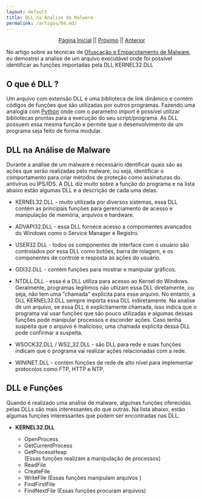 ```yaml
---
layout: default
title: DLL na Analise de Malware
permalink: /artigos/04.md/
---
```


<p align="center">
 <a href="https://carineconstantino.github.io/cybersecurity/">Página Inicial</a>
 || 
 <a href="https://carineconstantino.github.io/cybersecurity/artigos/03.md">Próximo</a>  
 || 
 <a href="https://carineconstantino.github.io/cybersecurity/artigos/02.md">Anterior</a>   
</p>

No artigo sobre as técnicas de [Ofuscação e Empacotamento de Malware](https://carineconstantino.github.io/cybersecurity/artigos/02.md), eu demostrei a analise de um arquivo executável onde foi possível identificar as funções importadas pela DLL KERNEL32.DLL 

## O que é DLL ? 

Um arquivo com extensão DLL é uma biblioteca de link dinâmico e contém códigos de funções que são utilizadas por outros programas. Fazendo uma analogia com [Python](https://www.python.org) onde com o parametro _import_ é possível utilizar bibliotecas prontas para a execução do seu script/programa. As DLL possuem essa mesma função e permite que o desenvolvimento de um programa seja feito de forma modular. 

## DLL na Análise de Malware

Durante a análise de um malware é necessário identificar quais são as ações que serão realizadas pelo malware, ou seja, identificar o comportamento para criar métodos de proteção como assinaturas do antivírus ou IPS/IDS. A DLL diz muito sobre a função do programa e na lista abaixo estão algumas DLL e a descrição de cada uma delas. 

* KERNEL32.DLL - muito utilizada por diversos sistemas, essa DLL contém as principais funções para gerenciamento de acesso e manipulação de memória, arquivos e hardware. 

* ADVAPI32.DLL - essa DLL fornece acesso a compomentes avançados do Windows como o Service Manager e Registro. 

* USER32.DLL - todos os componentes de interface com o usuário são controlados por essa DLL como botões, barra de rolagem, e os componentes de controle e resposta às ações do usuário. 

* GDI32.DLL - contém funções para mostrar e manipular gráficos. 

* NTDLL.DLL - essa é a DLL utiliza para acesso ao Kernel do Windows. Geralmente, programas legítimos não utlizam essa DLL diretamente, ou seja, não tem uma "chamada" explícita para esse arquivo. No entanto, a DLL KERNEL32.DLL sempre importa essa DLL indiretamente. Na analise de um arquivo, se essa DLL é explicitamente chamada, isso indica que o programa vai usar funções que são pouco utilizadas e algumas dessas funções pode manipular processos e esconder ações. Caso tenha suspeita que o arquivo é malicioso, uma chamada explicita dessa DLL pode confirmar a suspeita. 

* WSOCK32.DLL / WS2_32.DLL - são DLL para rede e suas funções indicam que o programa vai realizar ações relacionadas com a rede. 

* WININET.DLL - contém funções de rede de alto nível para implementar protocolos como FTP, HTTP e NTP. 

## DLL e Funções 

Quando é realizado uma analise de malware, algumas funções oferecidas pelas DLLs são mais interessantes do que outras. Na lista abaixo, estão algumas funções interessantes que podem ser encontradas nas DLL. 

* **KERNEL32.DLL** 

     * OpenProcess
     * GetCurrentProcess
     * GetProcessHeap  
(Essas funções realizam a manipulação de processos)
     * ReadFile
     * CreateFile
     * WriteFile
(Essas funções manipulam arquivos )
     * FindFirstFile
     * FindNextFile
(Essas funções procuram arquivos)


     

     




